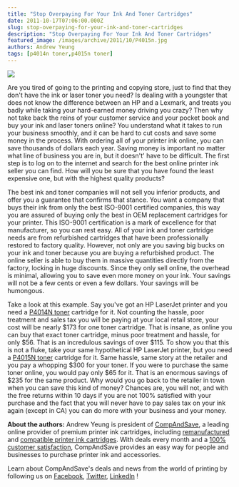 ```yaml
---
title: "Stop Overpaying For Your Ink And Toner Cartridges"
date: 2011-10-17T07:06:00.000Z
slug: stop-overpaying-for-your-ink-and-toner-cartridges
description: "Stop Overpaying For Your Ink And Toner Cartridges"
featured_image: /images/archive/2011/10/P4015n.jpg
authors: Andrew Yeung
tags: [p4014n toner,p4015n toner]
---
```


[![](/blog/images/P4015n.jpg)](/blog/images/P4015n.jpg)

Are you tired of going to the printing and copying store, just to find that they don't have the ink or laser toner you need? Is dealing with a youngster that does not know the difference between an HP and a Lexmark, and treats you badly while taking your hard-earned money driving you crazy? Then why not take back the reins of your customer service and your pocket book and buy your ink and laser toners online? You understand what it takes to run your business smoothly, and it can be hard to cut costs and save some money in the process. With ordering all of your printer ink online, you can save thousands of dollars each year. Saving money is important no matter what line of business you are in, but it doesn't' have to be difficult. The first step is to log on to the internet and search for the best online printer ink seller you can find. How will you be sure that you have found the least expensive one, but with the highest quality products?

The best ink and toner companies will not sell you inferior products, and offer you a guarantee that confirms that stance. You want a company that buys their ink from only the best ISO-9001 certified companies, this way you are assured of buying only the best in OEM replacement cartridges for your printer. This ISO-9001 certification is a mark of excellence for that manufacturer, so you can rest easy. All of your ink and toner cartridge needs are from refurbished cartridges that have been professionally restored to factory quality. However, not only are you saving big bucks on your ink and toner because you are buying a refurbished product. The online seller is able to buy them in massive quantities directly from the factory, locking in huge discounts. Since they only sell online, the overhead is minimal, allowing you to save even more money on your ink. Your savings will not be a few cents or even a few dollars. Your savings will be humongous.

Take a look at this example. Say you've got an HP LaserJet printer and you need a [P4014N toner](https://www.compandsave.com/hp/laserjet/p4014n-toner-cartridges) cartridge for it. Not counting the hassle, poor treatment and sales tax you will be paying at your local retail store, your cost will be nearly $173 for one toner cartridge. That is insane, as online you can buy that exact toner cartridge, minus poor treatment and hassle, for only $56\. That is an incredulous savings of over $115\. To show you that this is not a fluke, take your same hypothetical HP LaserJet printer, but you need a [P4015N toner](https://www.compandsave.com/hp/laserjet/p4015n-toner-cartridges) cartridge for it. Same hassle, same story at the retailer and you pay a whopping $300 for your toner. If you were to purchase the same toner online, you would pay only $65 for it. That is an enormous savings of $235 for the same product. Why would you go back to the retailer in town when you can save this kind of money? Chances are, you will not, and with the free returns within 10 days if you are not 100% satisfied with your purchase and the fact that you will never have to pay sales tax on your ink again (except in CA) you can do more with your business and your money.

  
**About the authors:** Andrew Yeung is president of [CompAndSave](https://www.compandsave.com/), a leading online provider of premium printer ink cartridges, including [remanufactured](https://www.compandsave.com/help) and [compatible printer ink cartridges](https://www.compandsave.com/help). With deals every month and a [100% customer satisfaction](https://www.compandsave.com/help), CompAndSave provides an easy way for people and businesses to purchase printer ink and accessories.

Learn about CompAndSave's deals and news from the world of printing by following us on [Facebook](https://www.facebook.com/compandsave.ink), [Twitter](https://twitter.com/compandsave), [LinkedIn](https://www.linkedin.com) !
